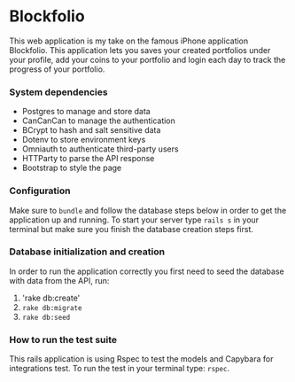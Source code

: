 # Blockfolio

This web application is my take on the famous iPhone application Blockfolio. This application lets you saves your created portfolios under your profile, add your coins to your portfolio and login each day to track the progress of your portfolio.

### System dependencies
  - Postgres to manage and store data
  - CanCanCan to manage the authentication
  - BCrypt to hash and salt sensitive data
  - Dotenv to store environment keys
  - Omniauth to authenticate third-party users
  - HTTParty to parse the API response
  - Bootstrap to style the page 

### Configuration
  Make sure to `bundle` and follow the database steps below in order to get the application up and running. To start your server type `rails s` in your terminal but make sure you finish the database creation steps first.
  
### Database initialization and creation
  In order to run the application correctly you first need to seed the database with data from the API, run:
1. 'rake db:create'
2. `rake db:migrate`
3. `rake db:seed`

### How to run the test suite
This rails application is using Rspec to test the models and Capybara for integrations test. To run the test in your terminal type: `rspec`.
